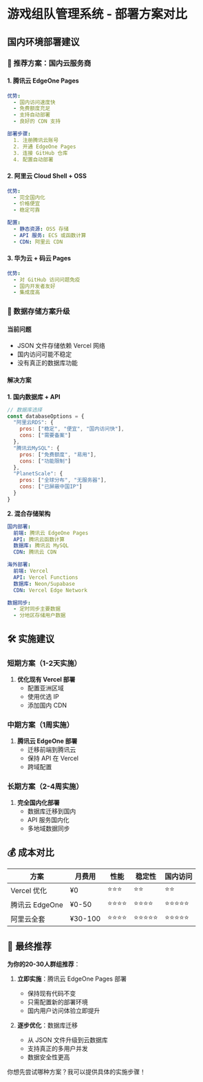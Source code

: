 # 游戏组队管理系统 - 部署方案对比

## 国内环境部署建议

### 🌟 推荐方案：国内云服务商

#### 1. **腾讯云 EdgeOne Pages** 
```yaml
优势:
  - 国内访问速度快
  - 免费额度充足
  - 支持自动部署
  - 良好的 CDN 支持

部署步骤:
  1. 注册腾讯云账号
  2. 开通 EdgeOne Pages
  3. 连接 GitHub 仓库
  4. 配置自动部署
```

#### 2. **阿里云 Cloud Shell + OSS**
```yaml
优势:
  - 完全国内化
  - 价格便宜
  - 稳定可靠

配置:
  - 静态资源: OSS 存储
  - API 服务: ECS 或函数计算
  - CDN: 阿里云 CDN
```

#### 3. **华为云 + 码云 Pages**
```yaml
优势:
  - 对 GitHub 访问问题免疫
  - 国内开发者友好
  - 集成度高
```

### 🔄 数据存储方案升级

#### 当前问题
- JSON 文件存储依赖 Vercel 网络
- 国内访问可能不稳定
- 没有真正的数据库功能

#### 解决方案

**1. 国内数据库 + API**
```javascript
// 数据库选择
const databaseOptions = {
  "阿里云RDS": {
    pros: ["稳定", "便宜", "国内访问快"],
    cons: ["需要备案"]
  },
  "腾讯云MySQL": {
    pros: ["免费额度", "易用"],
    cons: ["功能限制"]
  },
  "PlanetScale": {
    pros: ["全球分布", "无服务器"],
    cons: ["已屏蔽中国IP"]
  }
}
```

**2. 混合存储架构**
```yaml
国内部署:
  前端: 腾讯云 EdgeOne Pages
  API: 腾讯云函数计算
  数据库: 腾讯云 MySQL
  CDN: 腾讯云 CDN

海外部署:
  前端: Vercel
  API: Vercel Functions  
  数据库: Neon/Supabase
  CDN: Vercel Edge Network

数据同步:
  - 定时同步主要数据
  - 分地区存储用户数据
```

## 🛠️ 实施建议

### 短期方案（1-2天实施）
1. **优化现有 Vercel 部署**
   - 配置亚洲区域
   - 使用优选 IP
   - 添加国内 CDN

### 中期方案（1周实施）  
1. **腾讯云 EdgeOne 部署**
   - 迁移前端到腾讯云
   - 保持 API 在 Vercel
   - 跨域配置

### 长期方案（2-4周实施）
1. **完全国内化部署**
   - 数据库迁移到国内
   - API 服务国内化
   - 多地域数据同步

## 💰 成本对比

| 方案 | 月费用 | 性能 | 稳定性 | 国内访问 |
|------|--------|------|--------|----------|
| Vercel 优化 | ¥0 | ⭐⭐⭐ | ⭐⭐ | ⭐⭐ |
| 腾讯云 EdgeOne | ¥0-50 | ⭐⭐⭐⭐ | ⭐⭐⭐⭐ | ⭐⭐⭐⭐⭐ |
| 阿里云全套 | ¥30-100 | ⭐⭐⭐⭐ | ⭐⭐⭐⭐⭐ | ⭐⭐⭐⭐⭐ |

## 🎯 最终推荐

**为你的20-30人群组推荐**：

1. **立即实施**：腾讯云 EdgeOne Pages 部署
   - 保持现有代码不变
   - 只需配置新的部署环境
   - 国内用户访问体验立即提升

2. **逐步优化**：数据库迁移
   - 从 JSON 文件升级到云数据库
   - 支持真正的多用户并发
   - 数据安全性更高

你想先尝试哪种方案？我可以提供具体的实施步骤！ 